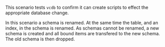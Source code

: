 This scenario tests `vcdb` to confirm it can create scripts to effect the appropriate database change.

In this scenario a schema is renamed. At the same time the table, and an index, in the schema is renamed.
As schemas cannot be renamed, a new schema is created and all bound items are transfered to the new schema. The old schema is then dropped.